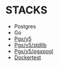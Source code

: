 # STACKS
- Postgres
- Go
- [Pgx/v5](https://github.com/jackc/pgx/tree/v5.5.1)
- [Pgx/v5/stdlib](https://github.com/jackc/pgx/blob/master/stdlib/sql.go#L69)
- [Pgx/v5/pgxpool](https://github.com/jackc/pgx/blob/master/pgxpool/pool.go#L1)
- [Dockertest](https://github.com/ory/dockertest)